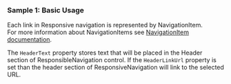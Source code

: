 ### Sample 1: Basic Usage

Each link in Responsive navigation is represented by NavigationItem.  
For more information about NavigationItems see [NavigationItem documentation](../docs/controls/bootstrap/NavigationItem).

The `HeaderText` property stores text that will be placed in the Header section of ResponsibleNavigation control.
If the `HeaderLinkUrl` property is set than the header section of ResponsiveNavigation will link to the selected URL.
